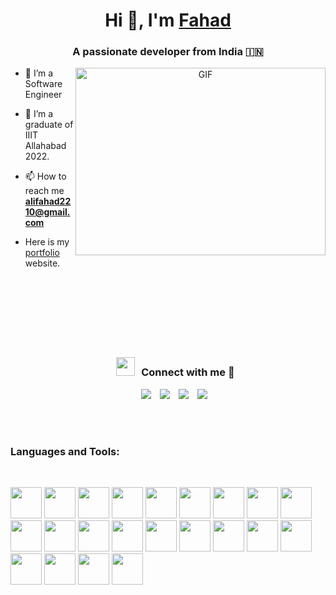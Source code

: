 <h1 align="center">Hi 👋, I'm <a href="https://100rabhcsmc.github.io/Me.io/" target="blank">
Fahad</a></h1>
<h3 align="center">A passionate developer from India &#127470;&#127475</h3>

<a target="_blank" align="center">
  <img align="right" top="500" height="300" width="400" alt="GIF" src="https://media.giphy.com/media/SWoSkN6DxTszqIKEqv/giphy.gif">
</a>

- 🔭 I’m a Software Engineer

- :school_satchel: I’m a graduate of IIIT Allahabad 2022.

- 📫 How to reach me **alifahad2210@gmail.com**

- Here is my <a href="https://imf-ali.netlify.app/" target="blank">portfolio</a> website. 
  <br/>
  <br>
  <br>
  <br>
  <br>
  <br>
  <br>
  <br>
  <h3 align="center" > <img src="https://media.giphy.com/media/iY8CRBdQXODJSCERIr/giphy.gif" width="30" height="30" style="margin-right: 10px;">Connect with me 🤝 </h3>
  <p align="center">

 <div align="center"  class="icons-social" style="margin-left: 10px;">
        <a style="margin-left: 10px;"  target="_blank" href="https://www.linkedin.com/in/fahad-a-077aa7135/">
			<img src="https://img.icons8.com/doodle/40/000000/linkedin--v2.png"></a>
        <a style="margin-left: 10px;" target="_blank" href="https://github.com/imf-ali">
		<img src="https://img.icons8.com/doodle/40/000000/github--v1.png"></a>
        <a style="margin-left: 10px;" target="_blank" href="https://instagram.com/imf_ali">
			<img src="https://img.icons8.com/doodle/40/000000/instagram-new--v2.png"></a>
		<a style="margin-left: 10px;" target="_blank" href="https://twitter.com/imf_ali">
			<img src="https://img.icons8.com/doodle/1x/twitter-squared--v2.png" ></a>
      </div>

</p>

<!-- <link rel="stylesheet" href="https://cdn.jsdelivr.net/gh/devicons/devicon@v2.15.1/devicon.min.css"> -->
<div align="center">
<!--  <a href="https://github.com/imf-ali">
  <img align="center" src="https://github-readme-stats.vercel.app/api?username=imf-ali&theme=nord&show_icons=true" />
</a> -->
<!-- <a href="https://github.com/imf-ali">
  <img align="center" src="https://github-readme-streak-stats.herokuapp.com/?user=imf-ali&theme=nord" />
</a> -->
<br>
 <br>
 <h3 align="left">Languages and Tools:</h3>
 <br>
<p align="left">
  <img height="50" src="https://cdn.jsdelivr.net/gh/devicons/devicon/icons/c/c-original.svg" />
  <img height="50" src="https://cdn.jsdelivr.net/gh/devicons/devicon/icons/cplusplus/cplusplus-original.svg" />
  <img height="50" src="https://cdn.jsdelivr.net/gh/devicons/devicon/icons/java/java-original-wordmark.svg" />
  <img height="50" src="https://cdn.jsdelivr.net/gh/devicons/devicon/icons/python/python-original.svg" />
            <img height="50" src="https://cdn.jsdelivr.net/gh/devicons/devicon/icons/typescript/typescript-original.svg" />
  <img height="50" src="https://cdn.jsdelivr.net/gh/devicons/devicon/icons/javascript/javascript-plain.svg" />
  <img height="50" src="https://cdn.jsdelivr.net/gh/devicons/devicon/icons/spring/spring-original-wordmark.svg" />     
	<img height="50" src="https://cdn.jsdelivr.net/gh/devicons/devicon/icons/graphql/graphql-plain.svg" />
    <img height="50" src="https://cdn.jsdelivr.net/gh/devicons/devicon/icons/nodejs/nodejs-original.svg" />
            <img height="50" src="https://cdn.jsdelivr.net/gh/devicons/devicon/icons/nextjs/nextjs-line.svg" />
    <img height="50" src="https://cdn.jsdelivr.net/gh/devicons/devicon/icons/react/react-original-wordmark.svg" />
    <img height="50" src="https://cdn.jsdelivr.net/gh/devicons/devicon/icons/mongodb/mongodb-plain-wordmark.svg" />
            <img height="50" src="https://cdn.jsdelivr.net/gh/devicons/devicon/icons/postgresql/postgresql-plain.svg"/>
    <img height="50" src="https://cdn.jsdelivr.net/gh/devicons/devicon/icons/html5/html5-original.svg" />
    <img height="50" src="https://cdn.jsdelivr.net/gh/devicons/devicon/icons/css3/css3-original.svg" />
    <img height="50" src="https://cdn.jsdelivr.net/gh/devicons/devicon/icons/bootstrap/bootstrap-original-wordmark.svg" />
    <img height="50" src="https://cdn.jsdelivr.net/gh/devicons/devicon/icons/docker/docker-plain-wordmark.svg" />
    <img  height="50" src="https://cdn.jsdelivr.net/gh/devicons/devicon/icons/kubernetes/kubernetes-plain-wordmark.svg" />
    <img height="50" src="https://cdn.jsdelivr.net/gh/devicons/devicon/icons/jenkins/jenkins-original.svg" />
    <img height="50" src="https://cdn.jsdelivr.net/gh/devicons/devicon/icons/grafana/grafana-original.svg" />
    <img height="50" src="https://cdn.jsdelivr.net/gh/devicons/devicon/icons/git/git-original.svg" />
    <img height="50" src="https://cdn.jsdelivr.net/gh/devicons/devicon/icons/amazonwebservices/amazonwebservices-plain-wordmark.svg" />
          
          
          
</p>
</div>
